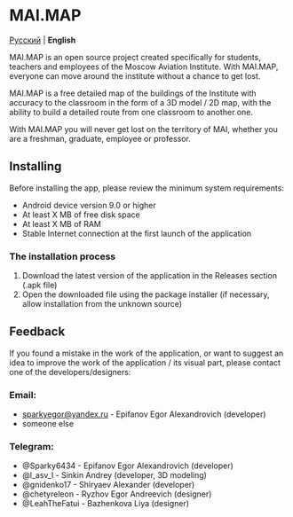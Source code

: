 # MAI.MAP

[Русский](README.md) | **English**

MAI.MAP is an open source project created specifically for students, teachers and employees of the Moscow Aviation Institute.
With MAI.MAP, everyone can move around the institute without a chance to get lost.

MAI.MAP is a free detailed map of the buildings of the Institute with accuracy to the classroom in the form of a 3D model / 2D map, with the ability to build a detailed route from one classroom to another one.

With MAI.MAP you will never get lost on the territory of MAI, whether you are a freshman, graduate, employee or professor.

## Installing

Before installing the app, please review the minimum system requirements:
* Android device version 9.0 or higher
* At least X MB of free disk space
* At least X MB of RAM
* Stable Internet connection at the first launch of the application

### The installation process

1) Download the latest version of the application in the Releases section (.apk file)
2) Open the downloaded file using the package installer (if necessary, allow installation from the unknown source)

## Feedback

If you found a mistake in the work of the application, or want to suggest an idea to improve the work of the application / its visual part, please contact one of the developers/designers:

### Email:
* sparkyegor@yandex.ru - Epifanov Egor Alexandrovich (developer)
* someone else

### Telegram:
* @Sparky6434 - Epifanov Egor Alexandrovich (developer)
* @l_asv_l - Sinkin Andrey (developer, 3D modeling)
* @gnidenko17 - Shiryaev Alexander (developer)
* @chetyreleon - Ryzhov Egor Andreevich (designer)
* @LeahTheFatui - Bazhenkova Liya (designer)
